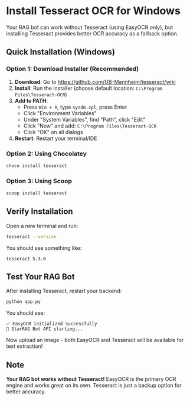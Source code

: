 # Install Tesseract OCR for Windows

Your RAG bot can work without Tesseract (using EasyOCR only), but installing Tesseract provides better OCR accuracy as a fallback option.

## Quick Installation (Windows)

### Option 1: Download Installer (Recommended)
1. **Download**: Go to https://github.com/UB-Mannheim/tesseract/wiki
2. **Install**: Run the installer (choose default location: `C:\Program Files\Tesseract-OCR`)
3. **Add to PATH**: 
   - Press `Win + R`, type `sysdm.cpl`, press Enter
   - Click "Environment Variables"
   - Under "System Variables", find "Path", click "Edit"
   - Click "New" and add: `C:\Program Files\Tesseract-OCR`
   - Click "OK" on all dialogs
4. **Restart**: Restart your terminal/IDE

### Option 2: Using Chocolatey
```bash
choco install tesseract
```

### Option 3: Using Scoop
```bash
scoop install tesseract
```

## Verify Installation

Open a new terminal and run:
```bash
tesseract --version
```

You should see something like:
```
tesseract 5.3.0
```

## Test Your RAG Bot

After installing Tesseract, restart your backend:
```bash
python app.py
```

You should see:
```
✅ EasyOCR initialized successfully
🚀 StarRAG Bot API starting...
```

Now upload an image - both EasyOCR and Tesseract will be available for text extraction!

## Note

**Your RAG bot works without Tesseract!** EasyOCR is the primary OCR engine and works great on its own. Tesseract is just a backup option for better accuracy.
